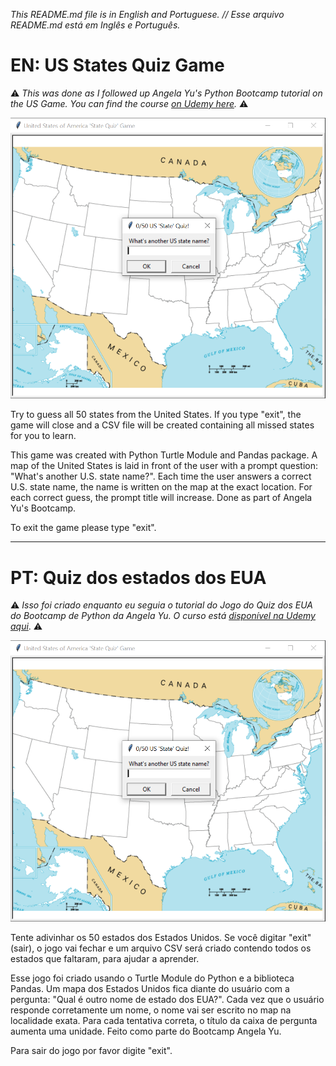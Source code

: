 _This README.md file is in English and Portuguese. // Esse arquivo README.md está em Inglês e Português._

# EN: US States Quiz Game

⚠️ _This was done as I followed up Angela Yu's Python Bootcamp tutorial on the US Game. You can find the course [on Udemy here](https://www.udemy.com/course/100-days-of-code/)._ ⚠️

![desktop version of the US state quizz game](game.png)

Try to guess all 50 states from the United States. If you type "exit", the game will close and a CSV file will be created containing all missed states for you to learn. 

This game was created with Python Turtle Module and Pandas package. A map of the United States is laid in front of the user with a prompt question: "What's another U.S. state name?". Each time the user answers a correct U.S. state name, the name is written on the map at the exact location. For each correct guess, the prompt title will increase. Done as part of Angela Yu's Bootcamp.

To exit the game please type "exit".

---

# PT: Quiz dos estados dos EUA

 ⚠️ _Isso foi criado enquanto eu seguia o tutorial do Jogo do Quiz dos EUA do Bootcamp de Python da Angela Yu. O curso está [disponível na Udemy aqui](https://www.udemy.com/course/100-days-of-code/)_. ⚠️

![desktop version of the US state quizz game](game.png)

Tente adivinhar os 50 estados dos Estados Unidos. Se você digitar "exit" (sair), o jogo vai fechar e um arquivo CSV será criado contendo todos os estados que faltaram, para ajudar a aprender. 

Esse jogo foi criado usando o Turtle Module do Python e a biblioteca Pandas. Um mapa dos Estados Unidos fica diante do usuário com a pergunta: "Qual é outro nome de estado dos EUA?". Cada vez que o usuário responde corretamente um nome, o nome vai ser escrito no map na localidade exata. Para cada tentativa correta, o título da caixa de pergunta aumenta uma unidade. Feito como parte do Bootcamp Angela Yu.

Para sair do jogo por favor digite "exit". 
